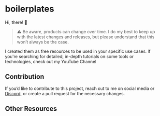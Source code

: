 # boilerplates

Hi, there! 👋

> :warning: Be aware, products can change over time. I do my best to keep up with the latest changes and releases, but please understand that this won’t always be the case.

I created them as free resources to be used in your specific use cases. If you're searching for detailed, in-depth tutorials on some tools or technologies, check out my YouTube Channel

## Contribution

If you’d like to contribute to this project, reach out to me on social media or [Discord](https://discord.gg/***), or create a pull request for the necessary changes.

## Other Resources
